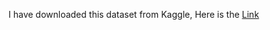 I have downloaded this dataset from Kaggle, Here is the [Link](https://www.kaggle.com/datasets/zzettrkalpakbal/full-filled-brain-stroke-dataset)
